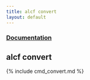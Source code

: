 ```yaml
---
title: alcf convert
layout: default
---
```


### [Documentation](/documentation)
## alcf convert

{% include cmd_convert.md %}

